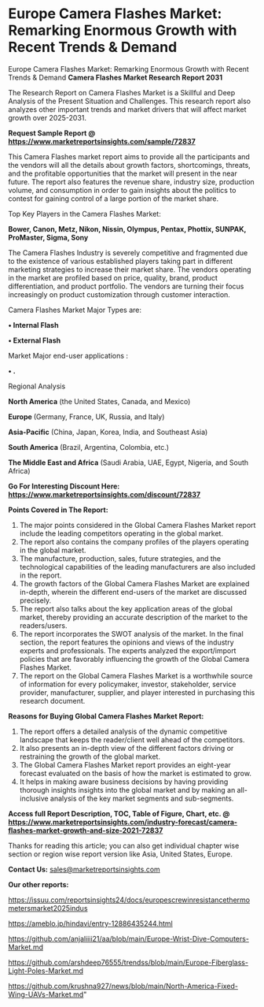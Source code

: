 # Europe Camera Flashes Market: Remarking Enormous Growth with Recent Trends & Demand
Europe Camera Flashes Market: Remarking Enormous Growth with Recent Trends & Demand
<strong>Camera Flashes Market Research Report 2031</strong>

The Research Report on Camera Flashes Market is a Skillful and Deep Analysis of the Present Situation and Challenges. This research report also analyzes other important trends and market drivers that will affect market growth over 2025-2031.

<strong>Request Sample Report @ <a href=https://www.marketreportsinsights.com/sample/72837>https://www.marketreportsinsights.com/sample/72837</a></strong>

This Camera Flashes market report aims to provide all the participants and the vendors will all the details about growth factors, shortcomings, threats, and the profitable opportunities that the market will present in the near future. The report also features the revenue share, industry size, production volume, and consumption in order to gain insights about the politics to contest for gaining control of a large portion of the market share.

Top Key Players in the Camera Flashes Market:

<strong>Bower, Canon, Metz, Nikon, Nissin, Olympus, Pentax, Phottix, SUNPAK, ProMaster, Sigma, Sony</strong>

The Camera Flashes Industry is severely competitive and fragmented due to the existence of various established players taking part in different marketing strategies to increase their market share. The vendors operating in the market are profiled based on price, quality, brand, product differentiation, and product portfolio. The vendors are turning their focus increasingly on product customization through customer interaction.

Camera Flashes Market Major Types are:

<strong>• Internal Flash

• External Flash</strong>

Market Major end-user applications :

<strong>• .</strong>

Regional Analysis

</u><strong><b>North America</b></strong> (the United States, Canada, and Mexico)

<strong><b>Europe </b></strong>(Germany, France, UK, Russia, and Italy)

<strong><b>Asia-Pacific</b></strong> (China, Japan, Korea, India, and Southeast Asia)

<strong><b>South America</b></strong> (Brazil, Argentina, Colombia, etc.)

<strong><b>The Middle East and Africa</b></strong> (Saudi Arabia, UAE, Egypt, Nigeria, and South Africa)

<strong>Go For Interesting Discount Here: <a href=https://www.marketreportsinsights.com/discount/72837>https://www.marketreportsinsights.com/discount/72837</a></strong>

<strong>Points Covered in The Report:</strong>
<ol>
  <li>The major points considered in the Global Camera Flashes Market report include the leading competitors operating in the global market.</li>
  <li>The report also contains the company profiles of the players operating in the global market.</li>
  <li>The manufacture, production, sales, future strategies, and the technological capabilities of the leading manufacturers are also included in the report.</li>
  <li>The growth factors of the Global Camera Flashes Market are explained in-depth, wherein the different end-users of the market are discussed precisely.</li>
  <li>The report also talks about the key application areas of the global market, thereby providing an accurate description of the market to the readers/users.</li>
  <li>The report incorporates the SWOT analysis of the market. In the final section, the report features the opinions and views of the industry experts and professionals. The experts analyzed the export/import policies that are favorably influencing the growth of the Global Camera Flashes Market.</li>
  <li>The report on the Global Camera Flashes Market is a worthwhile source of information for every policymaker, investor, stakeholder, service provider, manufacturer, supplier, and player interested in purchasing this research document.</li>
</ol>
<strong>Reasons for Buying Global Camera Flashes Market Report:</strong>

<ol>
  <li>The report offers a detailed analysis of the dynamic competitive landscape that keeps the reader/client well ahead of the competitors.</li>
  <li>It also presents an in-depth view of the different factors driving or restraining the growth of the global market.</li>
  <li>The Global Camera Flashes Market report provides an eight-year forecast evaluated on the basis of how the market is estimated to grow.</li>
  <li>It helps in making aware business decisions by having providing thorough insights insights into the global market and by making an all-inclusive analysis of the key market segments and sub-segments.</li>
</ol>
<strong>Access full Report Description, TOC, Table of Figure, Chart, etc. @ <a href=https://www.marketreportsinsights.com/industry-forecast/camera-flashes-market-growth-and-size-2021-72837>https://www.marketreportsinsights.com/industry-forecast/camera-flashes-market-growth-and-size-2021-72837</a></strong>


Thanks for reading this article; you can also get individual chapter wise section or region wise report version like Asia, United States, Europe.

<strong>Contact Us:</strong>
sales@marketreportsinsights.com

<strong>Our other reports:</strong>

<a href=https://issuu.com/reportsinsights24/docs/europescrewinresistancethermometersmarket2025indus>https://issuu.com/reportsinsights24/docs/europescrewinresistancethermometersmarket2025indus</a>

<a href=https://ameblo.jp/hindavi/entry-12886435244.html>https://ameblo.jp/hindavi/entry-12886435244.html</a>

<a href=https://github.com/anjaliiii21/aa/blob/main/Europe-Wrist-Dive-Computers-Market.md>https://github.com/anjaliiii21/aa/blob/main/Europe-Wrist-Dive-Computers-Market.md</a>

<a href=https://github.com/arshdeep76555/trendss/blob/main/Europe-Fiberglass-Light-Poles-Market.md>https://github.com/arshdeep76555/trendss/blob/main/Europe-Fiberglass-Light-Poles-Market.md</a>

<a href=https://github.com/krushna927/news/blob/main/North-America-Fixed-Wing-UAVs-Market.md>https://github.com/krushna927/news/blob/main/North-America-Fixed-Wing-UAVs-Market.md</a>"

